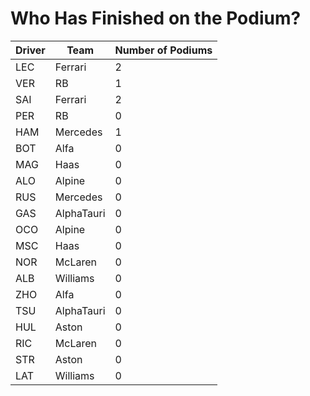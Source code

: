# Who Has Finished on the Podium?
| Driver | Team       | Number of Podiums | 
| ------ | ---------- | ----------------- |
| LEC    | Ferrari    | 2                 |
| VER    | RB         | 1                 |
| SAI    | Ferrari    | 2                 |
| PER    | RB         | 0                 |
| HAM    | Mercedes   | 1                 |
| BOT    | Alfa       | 0                 |
| MAG    | Haas       | 0                 |
| ALO    | Alpine     | 0                 |
| RUS    | Mercedes   | 0                 |
| GAS    | AlphaTauri | 0                 |
| OCO    | Alpine     | 0                 |
| MSC    | Haas       | 0                 |
| NOR    | McLaren    | 0                 |
| ALB    | Williams   | 0                 |
| ZHO    | Alfa       | 0                 |
| TSU    | AlphaTauri | 0                 |
| HUL    | Aston      | 0                 |
| RIC    | McLaren    | 0                 |
| STR    | Aston      | 0                 |
| LAT    | Williams   | 0                 |